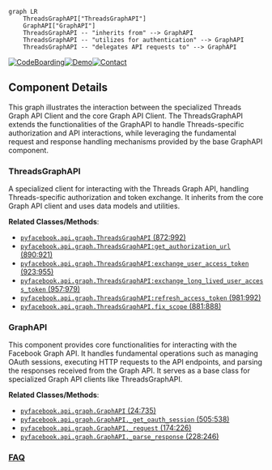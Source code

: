 ```mermaid
graph LR
    ThreadsGraphAPI["ThreadsGraphAPI"]
    GraphAPI["GraphAPI"]
    ThreadsGraphAPI -- "inherits from" --> GraphAPI
    ThreadsGraphAPI -- "utilizes for authentication" --> GraphAPI
    ThreadsGraphAPI -- "delegates API requests to" --> GraphAPI
```
[![CodeBoarding](https://img.shields.io/badge/Generated%20by-CodeBoarding-9cf?style=flat-square)](https://github.com/CodeBoarding/GeneratedOnBoardings)[![Demo](https://img.shields.io/badge/Try%20our-Demo-blue?style=flat-square)](https://www.codeboarding.org/demo)[![Contact](https://img.shields.io/badge/Contact%20us%20-%20contact@codeboarding.org-lightgrey?style=flat-square)](mailto:contact@codeboarding.org)

## Component Details

This graph illustrates the interaction between the specialized Threads Graph API Client and the core Graph API Client. The ThreadsGraphAPI extends the functionalities of the GraphAPI to handle Threads-specific authorization and API interactions, while leveraging the fundamental request and response handling mechanisms provided by the base GraphAPI component.

### ThreadsGraphAPI
A specialized client for interacting with the Threads Graph API, handling Threads-specific authorization and token exchange. It inherits from the core Graph API client and uses data models and utilities.


**Related Classes/Methods**:

- <a href="https://github.com/sns-sdks/python-facebook/blob/master/pyfacebook/api/graph.py#L872-L992" target="_blank" rel="noopener noreferrer">`pyfacebook.api.graph.ThreadsGraphAPI` (872:992)</a>
- <a href="https://github.com/sns-sdks/python-facebook/blob/master/pyfacebook/api/graph.py#L890-L921" target="_blank" rel="noopener noreferrer">`pyfacebook.api.graph.ThreadsGraphAPI:get_authorization_url` (890:921)</a>
- <a href="https://github.com/sns-sdks/python-facebook/blob/master/pyfacebook/api/graph.py#L923-L955" target="_blank" rel="noopener noreferrer">`pyfacebook.api.graph.ThreadsGraphAPI:exchange_user_access_token` (923:955)</a>
- <a href="https://github.com/sns-sdks/python-facebook/blob/master/pyfacebook/api/graph.py#L957-L979" target="_blank" rel="noopener noreferrer">`pyfacebook.api.graph.ThreadsGraphAPI:exchange_long_lived_user_access_token` (957:979)</a>
- <a href="https://github.com/sns-sdks/python-facebook/blob/master/pyfacebook/api/graph.py#L981-L992" target="_blank" rel="noopener noreferrer">`pyfacebook.api.graph.ThreadsGraphAPI:refresh_access_token` (981:992)</a>
- <a href="https://github.com/sns-sdks/python-facebook/blob/master/pyfacebook/api/graph.py#L881-L888" target="_blank" rel="noopener noreferrer">`pyfacebook.api.graph.ThreadsGraphAPI.fix_scope` (881:888)</a>


### GraphAPI
This component provides core functionalities for interacting with the Facebook Graph API. It handles fundamental operations such as managing OAuth sessions, executing HTTP requests to the API endpoints, and parsing the responses received from the Graph API. It serves as a base class for specialized Graph API clients like ThreadsGraphAPI.


**Related Classes/Methods**:

- <a href="https://github.com/sns-sdks/python-facebook/blob/master/pyfacebook/api/graph.py#L24-L735" target="_blank" rel="noopener noreferrer">`pyfacebook.api.graph.GraphAPI` (24:735)</a>
- <a href="https://github.com/sns-sdks/python-facebook/blob/master/pyfacebook/api/graph.py#L505-L538" target="_blank" rel="noopener noreferrer">`pyfacebook.api.graph.GraphAPI._get_oauth_session` (505:538)</a>
- <a href="https://github.com/sns-sdks/python-facebook/blob/master/pyfacebook/api/graph.py#L174-L226" target="_blank" rel="noopener noreferrer">`pyfacebook.api.graph.GraphAPI._request` (174:226)</a>
- <a href="https://github.com/sns-sdks/python-facebook/blob/master/pyfacebook/api/graph.py#L228-L246" target="_blank" rel="noopener noreferrer">`pyfacebook.api.graph.GraphAPI._parse_response` (228:246)</a>




### [FAQ](https://github.com/CodeBoarding/GeneratedOnBoardings/tree/main?tab=readme-ov-file#faq)